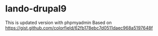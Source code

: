 # lando-drupal9
This is updated version with phpmyadmin
Based on https://gist.github.com/colorfield/62fb178ebc7d0511daec968a5197648f
